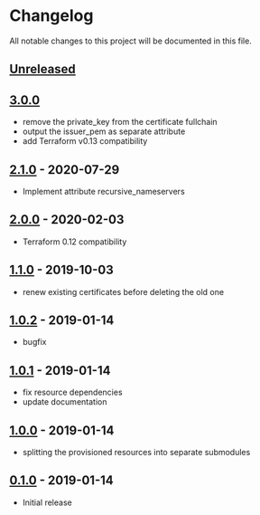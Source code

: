 # Changelog

All notable changes to this project will be documented in this file.

## [Unreleased]

## [3.0.0]

- remove the private_key from the certificate fullchain
- output the issuer_pem as separate attribute
- add Terraform v0.13 compatibility

## [2.1.0] - 2020-07-29

- Implement attribute recursive_nameservers

## [2.0.0] - 2020-02-03

- Terraform 0.12 compatibility

## [1.1.0] - 2019-10-03

- renew existing certificates before deleting the old one

## [1.0.2] - 2019-01-14

- bugfix

## [1.0.1] - 2019-01-14

- fix resource dependencies
- update documentation

## [1.0.0] - 2019-01-14

- splitting the provisioned resources into separate submodules

## [0.1.0] - 2019-01-14

- Initial release

[Unreleased]: https://github.com/nephosolutions/terraform-google-gcp-project/compare/v3.0.0...HEAD
[3.0.0]: https://github.com/nephosolutions/terraform-google-gcp-project/compare/v2.1.0...v3.0.0
[2.1.0]: https://github.com/nephosolutions/terraform-google-gcp-project/compare/v2.0.0...v2.1.0
[2.0.0]: https://github.com/nephosolutions/terraform-google-gcp-project/compare/v1.1.0...v2.0.0
[1.1.0]: https://github.com/nephosolutions/terraform-google-gcp-project/compare/v1.0.2...v1.1.0
[1.0.2]: https://github.com/nephosolutions/terraform-google-gcp-project/compare/v1.0.1...v1.0.2
[1.0.1]: https://github.com/nephosolutions/terraform-google-gcp-project/compare/v1.0.0...v1.0.1
[1.0.0]: https://github.com/nephosolutions/terraform-google-gcp-project/compare/v0.1.0...v1.0.0
[0.1.0]: https://github.com/nephosolutions/terraform-google-gcp-project/releases/tag/v0.1.0
